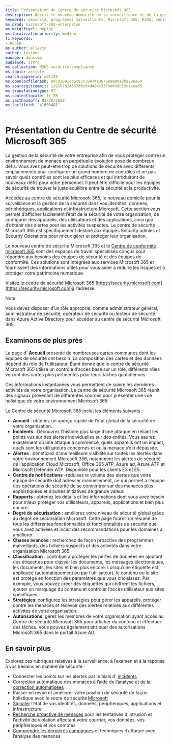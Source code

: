 ```yaml
---
title: Présentation du Centre de sécurité Microsoft 365
description: Décrit le nouveau domicile de la surveillance et de la gestion de la sécurité dans vos identités, données, périphériques et applications Microsoft.
keywords: sécurité, programmes malveillants, Microsoft 365, M365, centre de sécurité, moniteur, rapport, identités, données, périphériques, applications
ms.prod: microsoft-365-enterprise
ms.mktglfcycl: deploy
ms.localizationpriority: medium
f1.keywords:
- NOCSH
ms.author: ellevin
author: levinec
manager: dansimp
audience: ITPro
ms.collection: M365-security-compliance
ms.topic: article
search.appverid: met150
ms.openlocfilehash: 9d701091cd6c93c78674a3676a9880a8b9296a54
ms.sourcegitcommit: 1c91b7b24537d0e54d484c3379043db53c1aea65
ms.translationtype: MT
ms.contentlocale: fr-FR
ms.lasthandoff: 01/29/2020
ms.locfileid: "41600481"
---
```

# <a name="overview-of-the-microsoft-365-security-center"></a>Présentation du Centre de sécurité Microsoft 365

La gestion de la sécurité de votre entreprise afin de vous protéger contre un environnement de menace en perpétuelle évolution pose de nombreux défis. Vous avez peut-être trop de solutions de sécurité avec différents emplacements pour configurer un grand nombre de contrôles et ne pas savoir quels contrôles sont les plus efficaces et qui introduiront de nouveaux défis pour votre personnel. Il peut être difficile pour les équipes de sécurité de trouver le juste équilibre entre la sécurité et la productivité.

Accédez au centre de sécurité Microsoft 365, le nouveau domicile pour la surveillance et la gestion de la sécurité dans vos identités, données, périphériques, applications et infrastructure Microsoft. Cette section vous permet d’afficher facilement l’état de la sécurité de votre organisation, de configurer des appareils, des utilisateurs et des applications, ainsi que d’obtenir des alertes pour les activités suspectes. Le centre de sécurité Microsoft 365 est spécifiquement destiné aux équipes Security admins et Security Operations pour mieux gérer et protéger leur organisation.

Le nouveau centre de sécurité Microsoft 365 et le [Centre de conformité microsoft 365](https://docs.microsoft.com/microsoft-365/compliance/microsoft-365-compliance-center) sont des espaces de travail spécialisés conçus pour répondre aux besoins des équipes de sécurité et des équipes de conformité. Ces solutions sont intégrées aux services Microsoft 365 et fournissent des informations utiles pour vous aider à réduire les risques et à protéger votre patrimoine numérique.

Visitez le centre de sécurité Microsoft 365 [https://security.microsoft.com](https://security.microsoft.com)à l’adresse. 

> [!NOTE]
> Vous devez disposer d’un rôle approprié, comme administrateur général, administrateur de sécurité, opérateur de sécurité ou lecteur de sécurité dans Azure Active Directory pour accéder au centre de sécurité Microsoft 365.


## <a name="lets-take-a-closer-look"></a>Examinons de plus près

La page d' **Accueil** présente de nombreuses cartes communes dont les équipes de sécurité ont besoin. La composition des cartes et des données dépend du rôle de l’utilisateur. Étant donné que le centre de sécurité Microsoft 365 utilise un contrôle d’accès basé sur un rôle, différents rôles verront des cartes plus pertinentes pour leurs tâches quotidiennes.  

Ces informations instantanées vous permettent de suivre les dernières activités de votre organisation. Le centre de sécurité Microsoft 365 réunit des signaux provenant de différentes sources pour présenter une vue holistique de votre environnement Microsoft 365.

Le Centre de sécurité Microsoft 365 inclut les éléments suivants :

* **Accueil** : obtenez un aperçu rapide de l’état global de la sécurité de votre organisation.
* **Incidents** : Découvrez l’histoire plus large d’une attaque en reliant les points vus sur des alertes individuelles sur des entités. Vous saurez exactement où une attaque a commencé, quels appareils ont un impact, quels sont les utilisateurs concernés et où la menace s’est dépassée.
* **Alertes** : bénéficiez d’une meilleure visibilité sur toutes les alertes dans votre environnement Microsoft 356, notamment les alertes de sécurité de l’application Cloud Microsoft, Office 365 ATP, Azure ad, Azure ATP et Microsoft Defender ATP. Disponible pour les clients E3 et E5.  
* **Centre de notifications** -réduisez le volume des alertes que votre équipe de sécurité doit adresser manuellement, ce qui permet à l’équipe des opérations de sécurité de se concentrer sur des menaces plus sophistiquées et d’autres initiatives de grande valeur.
* **Rapports** : obtenez les détails et les informations dont vous avez besoin pour mieux protéger vos utilisateurs, appareils, applications et bien plus encore.
* **Degré de sécurisation** : améliorez votre niveau de sécurité global grâce au degré de sécurisation Microsoft. Cette page fournit un résumé de tous les différentes fonctionnalités et fonctionnalités de sécurité que vous avez activées et inclut des recommandations pour les domaines à améliorer.
* **Chasse avancée** : recherchez de façon proactive des programmes malveillants, des fichiers suspects et des activités dans votre organisation Microsoft 365.
* **Classification** : contribue à protéger les pertes de données en ajoutant des étiquettes pour classer les documents, les messages électroniques, les documents, les sites et bien plus encore. Lorsqu’une étiquette est appliquée (automatiquement ou par l’utilisateur), le contenu ou le site est protégé en fonction des paramètres que vous choisissez. Par exemple, vous pouvez créer des étiquettes qui chiffrent les fichiers, ajouter un marquage du contenu et contrôler l’accès utilisateur aux sites spécifiques. 
* **Stratégies**: configurez les stratégies pour gérer les appareils, protéger contre les menaces et recevoir des alertes relatives aux différentes activités de votre organisation.
* **Autorisations**: gérez les membres de votre organisation ayant accès au Centre de sécurité Microsoft 365 pour afficher du contenu et effectuer des tâches. Vous pouvez également attribuer des autorisations Microsoft 365 dans le portail Azure AD.

## <a name="learn-more"></a>En savoir plus 

Explorez ces rubriques relatives à la surveillance, à l’examen et à la réponse à vos besoins en matière de sécurité :
- Connecter les points sur les alertes par le biais d' [incidents](incident-queue.md)
- Correction automatique des menaces à l’aide de l’analyse [et de la correction automatisées](mtp-autoir.md)
- Passer en revue et améliorer votre position de sécurité de façon holistique avec le score de sécurité [Microsoft](microsoft-secure-score.md)
- [Signaler](monitoring-and-reporting.md) l’état de vos identités, données, périphériques, applications et infrastructure
- [Recherche proactive de menaces](advanced-hunting-overview.md) pour les tentatives d’intrusion et l’activité de violation affectant votre courrier, vos données, vos périphériques et vos comptes
- [Comprendre les dernières campagnes](latest-attack-campaigns.md) et techniques d’attaque avec l’analyse des menaces